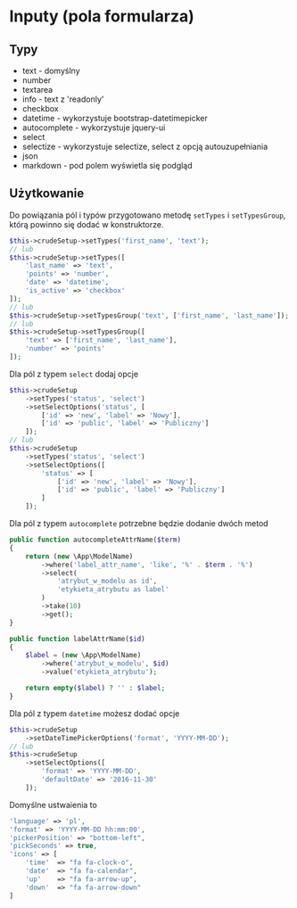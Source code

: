 Inputy (pola formularza)
===

## Typy

* text - domyślny
* number
* textarea
* info - text z 'readonly'
* checkbox
* datetime - wykorzystuje bootstrap-datetimepicker
* autocomplete - wykorzystuje jquery-ui
* select
* selectize - wykorzystuje selectize, select z opcją autouzupełniania
* json
* markdown - pod polem wyświetla się podgląd

## Użytkowanie

Do powiązania pól i typów przygotowano metodę `setTypes` i `setTypesGroup`, którą powinno się dodać w konstruktorze.

```php
$this->crudeSetup->setTypes('first_name', 'text');
// lub
$this->crudeSetup->setTypes([
    'last_name' => 'text',
    'points' => 'number',
    'date' => 'datetime',
    'is_active' => 'checkbox'
]);
// lub
$this->crudeSetup->setTypesGroup('text', ['first_name', 'last_name']);
// lub
$this->crudeSetup->setTypesGroup([
    'text' => ['first_name', 'last_name'],
    'number' => 'points'
]);
```

Dla pól z typem `select` dodaj opcje

```php
$this->crudeSetup
    ->setTypes('status', 'select')
    ->setSelectOptions('status', [
        ['id' => 'new', 'label' => 'Nowy'],
        ['id' => 'public', 'label' => 'Publiczny']
    ]);
// lub
$this->crudeSetup
    ->setTypes('status', 'select')
    ->setSelectOptions([
        'status' => [
            ['id' => 'new', 'label' => 'Nowy'],
            ['id' => 'public', 'label' => 'Publiczny']
        ]
    ]);
```

Dla pól z typem `autocomplete` potrzebne będzie dodanie dwóch metod

```php
public function autocompleteAttrName($term)
{
    return (new \App\ModelName)
        ->where('label_attr_name', 'like', '%' . $term . '%')
        ->select(
            'atrybut_w_modelu as id',
            'etykieta_atrybutu as label'
        )
        ->take(10)
        ->get();
}

public function labelAttrName($id)
{
    $label = (new \App\ModelName)
        ->where('atrybut_w_modelu', $id)
        ->value('etykieta_atrybutu');

    return empty($label) ? '' : $label;
}
```

Dla pól z typem `datetime` możesz dodać opcje

```php
$this->crudeSetup
    ->setDateTimePickerOptions('format', 'YYYY-MM-DD');
// lub
$this->crudeSetup
    ->setSelectOptions([
        'format' => 'YYYY-MM-DD',
        'defaultDate' => '2016-11-30'
    ]);
```

Domyślne ustwaienia to

```php
'language' => 'pl',
'format' => 'YYYY-MM-DD hh:mm:00',
'pickerPosition' => "bottom-left",
'pickSeconds' => true,
'icons' => [
    'time'  => "fa fa-clock-o",
    'date'  => "fa fa-calendar",
    'up'    => "fa fa-arrow-up",
    'down'  => "fa fa-arrow-down"
]
```
